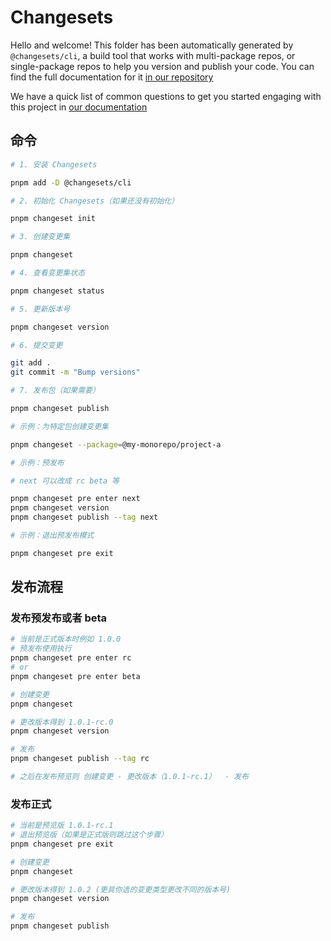 # Changesets

Hello and welcome! This folder has been automatically generated by `@changesets/cli`, a build tool that works
with multi-package repos, or single-package repos to help you version and publish your code. You can
find the full documentation for it [in our repository](https://github.com/changesets/changesets)

We have a quick list of common questions to get you started engaging with this project in
[our documentation](https://github.com/changesets/changesets/blob/main/docs/common-questions.md)

## 命令

```bash
# 1. 安装 Changesets

pnpm add -D @changesets/cli

# 2. 初始化 Changesets（如果还没有初始化）

pnpm changeset init

# 3. 创建变更集

pnpm changeset

# 4. 查看变更集状态

pnpm changeset status

# 5. 更新版本号

pnpm changeset version

# 6. 提交变更

git add .
git commit -m "Bump versions"

# 7. 发布包（如果需要）

pnpm changeset publish

# 示例：为特定包创建变更集

pnpm changeset --package=@my-monorepo/project-a

# 示例：预发布

# next 可以改成 rc beta 等

pnpm changeset pre enter next
pnpm changeset version
pnpm changeset publish --tag next

# 示例：退出预发布模式

pnpm changeset pre exit
```

## 发布流程

### 发布预发布或者 beta

```bash
# 当前是正式版本时例如 1.0.0
# 预发布使用执行
pnpm changeset pre enter rc
# or
pnpm changeset pre enter beta

# 创建变更
pnpm changeset

# 更改版本得到 1.0.1-rc.0
pnpm changeset version

# 发布
pnpm changeset publish --tag rc

# 之后在发布预览则 创建变更 - 更改版本（1.0.1-rc.1）  - 发布
```

### 发布正式

```bash
# 当前是预览版 1.0.1-rc.1
# 退出预览版（如果是正式版则跳过这个步骤）
pnpm changeset pre exit

# 创建变更
pnpm changeset

# 更改版本得到 1.0.2 (更具你选的变更类型更改不同的版本号)
pnpm changeset version

# 发布
pnpm changeset publish
```
